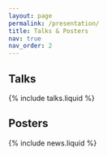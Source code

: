 ```yaml
---
layout: page
permalink: /presentation/
title: Talks & Posters
nav: true
nav_order: 2
---
```

## Talks
{% include talks.liquid %}

## Posters
{% include news.liquid %}
